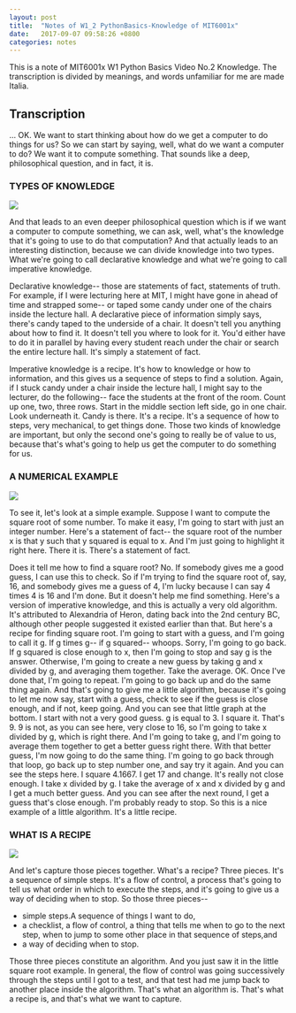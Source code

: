 ```yaml
---
layout: post
title:  "Notes of W1_2 PythonBasics-Knowledge of MIT6001x"
date:   2017-09-07 09:58:26 +0800
categories: notes
---
```


This is a note of MIT6001x W1 Python Basics Video No.2 Knowledge. The transcription is divided by meanings, and words unfamiliar for me are made Italia. 

## Transcription

...
OK.
We want to start thinking about how do we get a computer
to do things for us?
So we can start by saying, well, what
do we want a computer to do?
We want it to compute something.
That sounds like a deep, philosophical question,
and in fact, it is.

### TYPES OF KNOWLEDGE

![](https://ws2.sinaimg.cn/large/006tKfTcgy1fjarweazxqj30sc0l8gte.jpg)

And that leads to an even deeper philosophical question which
is if we want a computer to compute something,
we can ask, well, what's the knowledge that it's going
to use to do that computation?
And that actually leads to an interesting distinction,
because we can divide knowledge into two types.
What we're going to call declarative knowledge
and what we're going to call imperative knowledge.

Declarative knowledge-- those are statements
of fact, statements of truth.
For example, if I were lecturing here at MIT,
I might have gone in ahead of time
and strapped some-- or taped some candy
under one of the chairs inside the lecture hall.
A declarative piece of information
simply says, there's candy taped to the underside of a chair.
It doesn't tell you anything about how to find it.
It doesn't tell you where to look for it.
You'd either have to do it in parallel
by having every student reach under the chair
or search the entire lecture hall.
It's simply a statement of fact.

Imperative knowledge is a recipe.
It's how to knowledge or how to information,
and this gives us a sequence of steps to find a solution.
Again, if I stuck candy under a chair inside the lecture hall,
I might say to the lecturer, do the following-- face
the students at the front of the room.
Count up one, two, three rows.
Start in the middle section left side, go in one chair.
Look underneath it.
Candy is there.
It's a recipe.
It's a sequence of how to steps, very mechanical,
to get things done.
Those two kinds of knowledge are important,
but only the second one's going to really be of value to us,
because that's what's going to help us get the computer
to do something for us.

### A NUMERICAL EXAMPLE

![](https://ws2.sinaimg.cn/large/006tKfTcgy1fjas5m894aj30se0lcal8.jpg)

To see it, let's look at a simple example.
Suppose I want to compute the square root of some number.
To make it easy, I'm going to start
with just an integer number.
Here's a statement of fact-- the square root
of the number x is that y such that y squared is equal to x.
And I'm just going to highlight it right here.
There it is.
There's a statement of fact.

Does it tell me how to find a square root?
No.
If somebody gives me a good guess, I can use this to check.
So if I'm trying to find the square root of, say, 16,
and somebody gives me a guess of 4,
I'm lucky because I can say 4 times 4 is 16 and I'm done.
But it doesn't help me find something.
Here's a version of imperative knowledge,
and this is actually a very old algorithm.
It's attributed to Alexandria of Heron, dating back
into the 2nd century BC, although other people suggested
it existed earlier than that.
But here's a recipe for finding square root.
I'm going to start with a guess, and I'm going to call it g.
If g times g-- if g squared-- whoops.
Sorry, I'm going to go back.
If g squared is close enough to x, then
I'm going to stop and say g is the answer.
Otherwise, I'm going to create a new guess
by taking g and x divided by g, and averaging them together.
Take the average.
OK.
Once I've done that, I'm going to repeat.
I'm going to go back up and do the same thing again.
And that's going to give me a little algorithm, because it's
going to let me now say, start with a guess,
check to see if the guess is close enough, and if not,
keep going.
And you can see that little graph at the bottom.
I start with not a very good guess.
g is equal to 3.
I square it.
That's 9.
9 is not, as you can see here, very close to 16,
so I'm going to take x divided by g, which is right there.
And I'm going to take g, and I'm going
to average them together to get a better guess right there.
With that better guess, I'm now going to do the same thing.
I'm going to go back through that loop,
go back up to step number one, and say try it again.
And you can see the steps here.
I square 4.1667.
I get 17 and change.
It's really not close enough.
I take x divided by g.
I take the average of x and x divided by g
and I get a much better guess.
And you can see after the next round,
I get a guess that's close enough.
I'm probably ready to stop.
So this is a nice example of a little algorithm.
It's a little recipe.

### WHAT IS A RECIPE

![](https://ws2.sinaimg.cn/large/006tKfTcgy1fjasdwojb0j30se0ladqd.jpg)

And let's capture those pieces together.
What's a recipe?
Three pieces.
It's a sequence of simple steps.
It's a flow of control, a process that's going to tell us
what order in which to execute the steps,
and it's going to give us a way of deciding when to stop.
So those three pieces-- 

* simple steps.A sequence of things I want to do,
* a checklist, a flow of control, a thing that tells me when to go to the next step, when to jump to some other place in that sequence of steps,and 
* a way of deciding when to stop.

Those three pieces constitute an algorithm.
And you just saw it in the little square root example.
In general, the flow of control was going successively
through the steps until I got to a test,
and that test had me jump back to another place
inside the algorithm.
That's what an algorithm is.
That's what a recipe is, and that's what we want to capture. 